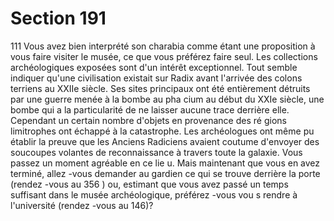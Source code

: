 # Section 191

111
Vous avez bien interprété son charabia comme étant une
proposition à vous faire visiter le musée, ce que vous préférez
faire seul. Les collections archéologiques exposées sont d'un
intérêt exceptionnel. Tout semble indiquer qu'une civilisation
existait sur Radix avant l'arrivée des colons terriens au XXIIe
siècle. Ses sites principaux ont été entièrement détruits par une
guerre menée à la bombe au pha cium au début du  XXIe siècle,
une bombe qui a la particularité de ne laisser aucune trace
derrière elle. Cependant un certain nombre d'objets en
provenance des ré gions limitrophes ont échappé à la catastrophe.
Les archéologues ont même pu établir la preuve que les Anciens
Radiciens avaient coutume d'envoyer des soucoupes volantes de
reconnaissance à travers toute la galaxie. Vous passez un
moment agréable en ce lie u. Mais maintenant que vous en avez
terminé, allez -vous demander au gardien ce qui se trouve
derrière la porte (rendez -vous au 356 ) ou, estimant que vous
avez passé un temps suffisant dans le musée archéologique,
préférez -vous vou s rendre à l'université (rendez -vous au 146)?